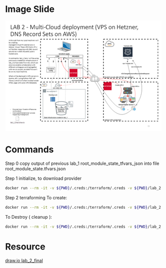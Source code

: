 # Image Slide
![Reality](resources/lab_2.PNG)

# Commands 
Step 0 copy output of previous lab_1 root_module_state_tfvars_json into file root_module_state.tfvars.json

Step 1 initialize, to download provider
```bash
docker run --rm -it -v ${PWD}/.creds:/terraform/.creds -v ${PWD}/lab_2:/terraform -w=/terraform --user "$(id -u):$(id -g)" hashicorp/terraform:0.12.28 init -backend-config /terraform/root_module_state.tfvars.json
```

Step 2 terraforming
To create:
```bash
docker run --rm -it -v ${PWD}/.creds:/terraform/.creds -v ${PWD}/lab_2:/terraform -w=/terraform --user "$(id -u):$(id -g)" hashicorp/terraform:0.12.28 apply -var-file /terraform/.creds/hetzner.tfvars -var-file /terraform/root_module.tfvars.json 
```

To Destroy ( cleanup ):
```bash
docker run --rm -it -v ${PWD}/.creds:/terraform/.creds -v ${PWD}/lab_2:/terraform -w=/terraform --user "$(id -u):$(id -g)" hashicorp/terraform:0.12.28 destroy -var-file /terraform/.creds/hetzner.tfvars -var-file /terraform/root_module.tfvars.json
```

# Resource
[draw.io lab_2_final](resources/lab_2_final.drawio)
